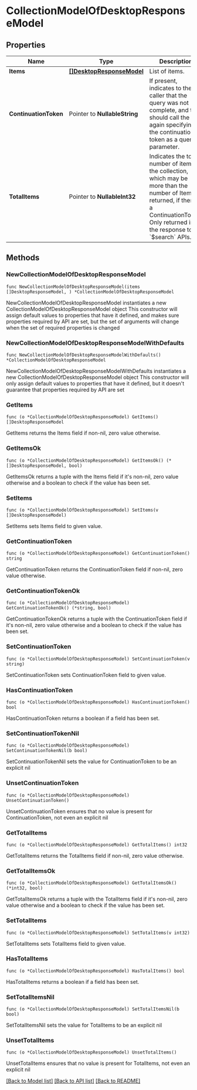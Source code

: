 # CollectionModelOfDesktopResponseModel

## Properties

Name | Type | Description | Notes
------------ | ------------- | ------------- | -------------
**Items** | [**[]DesktopResponseModel**](DesktopResponseModel.md) | List of items. | 
**ContinuationToken** | Pointer to **NullableString** | If present, indicates to the caller that the query was not complete, and they should call the API again specifying the continuation token as a query parameter. | [optional] 
**TotalItems** | Pointer to **NullableInt32** | Indicates the total number of items in the collection, which may be more than the number of Items returned, if there is a ContinuationToken.  Only returned in the response to &#x60;$search&#x60; APIs. | [optional] 

## Methods

### NewCollectionModelOfDesktopResponseModel

`func NewCollectionModelOfDesktopResponseModel(items []DesktopResponseModel, ) *CollectionModelOfDesktopResponseModel`

NewCollectionModelOfDesktopResponseModel instantiates a new CollectionModelOfDesktopResponseModel object
This constructor will assign default values to properties that have it defined,
and makes sure properties required by API are set, but the set of arguments
will change when the set of required properties is changed

### NewCollectionModelOfDesktopResponseModelWithDefaults

`func NewCollectionModelOfDesktopResponseModelWithDefaults() *CollectionModelOfDesktopResponseModel`

NewCollectionModelOfDesktopResponseModelWithDefaults instantiates a new CollectionModelOfDesktopResponseModel object
This constructor will only assign default values to properties that have it defined,
but it doesn't guarantee that properties required by API are set

### GetItems

`func (o *CollectionModelOfDesktopResponseModel) GetItems() []DesktopResponseModel`

GetItems returns the Items field if non-nil, zero value otherwise.

### GetItemsOk

`func (o *CollectionModelOfDesktopResponseModel) GetItemsOk() (*[]DesktopResponseModel, bool)`

GetItemsOk returns a tuple with the Items field if it's non-nil, zero value otherwise
and a boolean to check if the value has been set.

### SetItems

`func (o *CollectionModelOfDesktopResponseModel) SetItems(v []DesktopResponseModel)`

SetItems sets Items field to given value.


### GetContinuationToken

`func (o *CollectionModelOfDesktopResponseModel) GetContinuationToken() string`

GetContinuationToken returns the ContinuationToken field if non-nil, zero value otherwise.

### GetContinuationTokenOk

`func (o *CollectionModelOfDesktopResponseModel) GetContinuationTokenOk() (*string, bool)`

GetContinuationTokenOk returns a tuple with the ContinuationToken field if it's non-nil, zero value otherwise
and a boolean to check if the value has been set.

### SetContinuationToken

`func (o *CollectionModelOfDesktopResponseModel) SetContinuationToken(v string)`

SetContinuationToken sets ContinuationToken field to given value.

### HasContinuationToken

`func (o *CollectionModelOfDesktopResponseModel) HasContinuationToken() bool`

HasContinuationToken returns a boolean if a field has been set.

### SetContinuationTokenNil

`func (o *CollectionModelOfDesktopResponseModel) SetContinuationTokenNil(b bool)`

 SetContinuationTokenNil sets the value for ContinuationToken to be an explicit nil

### UnsetContinuationToken
`func (o *CollectionModelOfDesktopResponseModel) UnsetContinuationToken()`

UnsetContinuationToken ensures that no value is present for ContinuationToken, not even an explicit nil
### GetTotalItems

`func (o *CollectionModelOfDesktopResponseModel) GetTotalItems() int32`

GetTotalItems returns the TotalItems field if non-nil, zero value otherwise.

### GetTotalItemsOk

`func (o *CollectionModelOfDesktopResponseModel) GetTotalItemsOk() (*int32, bool)`

GetTotalItemsOk returns a tuple with the TotalItems field if it's non-nil, zero value otherwise
and a boolean to check if the value has been set.

### SetTotalItems

`func (o *CollectionModelOfDesktopResponseModel) SetTotalItems(v int32)`

SetTotalItems sets TotalItems field to given value.

### HasTotalItems

`func (o *CollectionModelOfDesktopResponseModel) HasTotalItems() bool`

HasTotalItems returns a boolean if a field has been set.

### SetTotalItemsNil

`func (o *CollectionModelOfDesktopResponseModel) SetTotalItemsNil(b bool)`

 SetTotalItemsNil sets the value for TotalItems to be an explicit nil

### UnsetTotalItems
`func (o *CollectionModelOfDesktopResponseModel) UnsetTotalItems()`

UnsetTotalItems ensures that no value is present for TotalItems, not even an explicit nil

[[Back to Model list]](../README.md#documentation-for-models) [[Back to API list]](../README.md#documentation-for-api-endpoints) [[Back to README]](../README.md)


